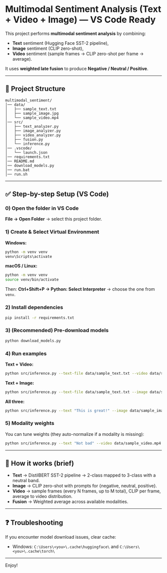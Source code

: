 # Multimodal Sentiment Analysis (Text + Video + Image) — VS Code Ready

This project performs **multimodal sentiment analysis** by combining:
- **Text** sentiment (Hugging Face SST-2 pipeline),
- **Image** sentiment (CLIP zero-shot),
- **Video** sentiment (sample frames → CLIP zero-shot per frame → average).

It uses **weighted late fusion** to produce **Negative / Neutral / Positive**.

---

## 📁 Project Structure
```
multimodal_sentiment/
│── data/
│   ├── sample_text.txt
│   ├── sample_image.jpg
│   └── sample_video.mp4
│── src/
│   ├── text_analyzer.py
│   ├── image_analyzer.py
│   ├── video_analyzer.py
│   ├── fusion.py
│   └── inference.py
│── .vscode/
│   └── launch.json
│── requirements.txt
│── README.md
│── download_models.py
│── run.bat
│── run.sh
```

---

## ✅ Step-by-step Setup (VS Code)

### 0) Open the folder in VS Code
**File → Open Folder** → select this project folder.

### 1) Create & Select Virtual Environment
**Windows:**
```bat
python -m venv venv
venv\Scripts\activate
```
**macOS / Linux:**
```bash
python -m venv venv
source venv/bin/activate
```
Then: **Ctrl+Shift+P → Python: Select Interpreter** → choose the one from `venv`.

### 2) Install dependencies
```bash
pip install -r requirements.txt
```

### 3) (Recommended) Pre-download models
```bash
python download_models.py
```

### 4) Run examples
**Text + Video:**
```bash
python src/inference.py --text-file data/sample_text.txt --video data/sample_video.mp4
```
**Text + Image:**
```bash
python src/inference.py --text-file data/sample_text.txt --image data/sample_image.jpg
```
**All three:**
```bash
python src/inference.py --text "This is great!" --image data/sample_image.jpg --video data/sample_video.mp4
```

### 5) Modality weights
You can tune weights (they auto-normalize if a modality is missing):
```bash
python src/inference.py --text "Not bad" --video data/sample_video.mp4 --w-text 0.5 --w-image 0.2 --w-video 0.3
```

---

## 🧠 How it works (brief)
- **Text** → DistilBERT SST-2 pipeline → 2-class mapped to 3-class with a neutral band.
- **Image** → CLIP zero-shot with prompts for {negative, neutral, positive}.
- **Video** → sample frames (every N frames, up to M total), CLIP per frame, average to video distribution.
- **Fusion** → Weighted average across available modalities.

---

## ❓ Troubleshooting
If you encounter model download issues, clear cache:
- Windows: `C:\Users\<you>\.cache\huggingface\` and `C:\Users\<you>\.cache\torch\`

---

Enjoy!
